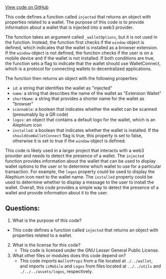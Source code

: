 [View code on GitHub](https://github.com/alephium/alephium-web3/packages/web3-react/src/wallets/connectors/injected.tsx)

This code defines a function called `injected` that returns an object with properties related to a wallet. The purpose of this code is to provide information about a wallet that is injected into a web3 provider. 

The function takes an argument called `_walletOptions`, but it is not used in the function. Instead, the function first checks if the `window` object is defined, which indicates that the wallet is installed as a browser extension. If the `window` object is not defined, the function checks if the user is on a mobile device and if the wallet is not installed. If both conditions are true, the function sets a flag to indicate that the wallet should use WalletConnect, which is a protocol for connecting wallets to decentralized applications. 

The function then returns an object with the following properties:
- `id`: a string that identifies the wallet as "injected"
- `name`: a string that describes the name of the wallet as "Extension Wallet"
- `shortName`: a string that provides a shorter name for the wallet as "browser"
- `scannable`: a boolean that indicates whether the wallet can be scanned (presumably by a QR code)
- `logos`: an object that contains a default logo for the wallet, which is an Alephium icon
- `installed`: a boolean that indicates whether the wallet is installed. If the `shouldUseWalletConnect` flag is true, this property is set to false, otherwise it is set to true if the `window` object is defined. 

This code is likely used in a larger project that interacts with a web3 provider and needs to detect the presence of a wallet. The `injected` function provides information about the wallet that can be used to display wallet options to the user or to determine which wallet to use for a particular transaction. For example, the `logos` property could be used to display the Alephium icon next to the wallet name. The `installed` property could be used to determine whether to display a message to the user to install the wallet. Overall, this code provides a simple way to detect the presence of a wallet and provide information about it to the user.
## Questions: 
 1. What is the purpose of this code?
   - This code defines a function called `injected` that returns an object with properties related to a wallet.
2. What is the license for this code?
   - This code is licensed under the GNU Lesser General Public License.
3. What other files or modules does this code depend on?
   - This code imports `WalletProps` from a file located at `./../wallet`, and imports `isMobile` and `Logos` from files located at `../../utils` and `./../../assets/logos`, respectively.